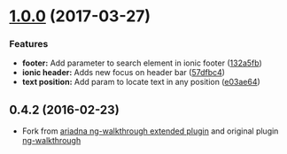 <a name="1.0.0"></a>
# [1.0.0](https://github.com/sopraux/ionic-ng-walkthrough/compare/80228dc...v1.0.0) (2017-03-27)


### Features

* **footer:** Add parameter to search element in ionic footer ([132a5fb](https://github.com/sopraux/ionic-ng-walkthrough/commit/132a5fb))
* **ionic header:** Adds new focus on header bar ([57dfbc4](https://github.com/sopraux/ionic-ng-walkthrough/commit/57dfbc4))
* **text position:** Add param to locate text in any position ([e03ae64](https://github.com/sopraux/ionic-ng-walkthrough/commit/e03ae64))



<a name="0.4.2"></a>
## 0.4.2 (2016-02-23)

* Fork from [ariadna ng-walkthrough extended plugin](https://github.com/ariadnaGomez/ng-walkthrough) and original plugin [ng-walkthrough](https://github.com/souly1/ng-walkthrough/)
